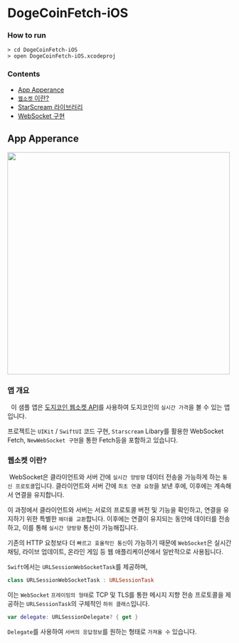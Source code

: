 # DogeCoinFetch-iOS

### How to run

```
> cd DogeCoinFetch-iOS
> open DogeCoinFetch-iOS.xcodeproj
```
### Contents

- [App Apperance](https://github.com/alex99091/DogeCoinFetch-iOS#app-apperance)
- [`웹소켓` 이란?](https://github.com/alex99091/DogeCoinFetch-iOS#app-apperance)
- [StarScream 라이브러리](https://github.com/alex99091/DogeCoinFetch-iOS#app-apperance)
- [WebSocket 구현](https://github.com/alex99091/DogeCoinFetch-iOS#app-apperance)


## App Apperance

<img src="https://user-images.githubusercontent.com/111719007/221828887-e9a8220f-05a6-47d9-9ea6-9a364e7b653e.gif" height="500"/>



### 앱 개요

&nbsp; 이 샘플 앱은 [도지코인 웹소켓 API](https://dogechain.info/api/websocket)를 사용하여 도지코인의 `실시간 가격`을 볼 수 있는 앱입니다.

프로젝트는 `UIKit` / `SwiftUI` 코드 구현, `Starscream` Libary를 활용한 WebSocket Fetch, `NewWebSocket 구현`을 통한 Fetch등을 포함하고 있습니다.



### 웹소켓 이란?

&nbsp;WebSocket은 클라이언트와 서버 간에 `실시간 양방향` 데이터 전송을 가능하게 하는 `통신 프로토콜`입니다.
클라이언트와 서버 간에 `최초 연결 요청`을 보낸 후에, 이후에는 계속해서 연결을 유지합니다. 

이 과정에서 클라이언트와 서버는 서로의 프로토콜 버전 및 기능을 확인하고, 연결을 유지하기 위한 특별한 `헤더를 교환`합니다. 
이후에는 연결이 유지되는 동안에 데이터를 전송하고, 이를 통해 `실시간 양방향` 통신이 가능해집니다.

기존의 HTTP 요청보다 더 `빠르고 효율적인 통신`이 가능하기 때문에
`WebSocket`은 실시간 채팅, 라이브 업데이트, 온라인 게임 등 웹 애플리케이션에서 일반적으로 사용됩니다.

`Swift`에서는 `URLSessionWebSocketTask`를 제공하며, 
```Swift
class URLSessionWebSocketTask : URLSessionTask
```
이는 `WebSocket` `프레이밍의 형태`로 TCP 및 TLS를 통한 
메시지 지향 전송 프로토콜을 제공하는 `URLSessionTask`의 구체적인 `하위 클래스`입니다. 
```Swift
var delegate: URLSessionDelegate? { get }
```
`Delegate`를 사용하여 `서버의 응답정보`를 원하는 형태로 `가져올 수` 있습니다.
